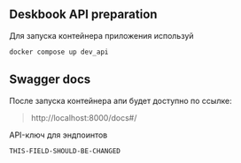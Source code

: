 ## Deskbook API preparation
Для запуска контейнера приложения используй
```bash
docker compose up dev_api
```

## Swagger docs
После запуска контейнера апи будет доступно по ссылке:
> http://localhost:8000/docs#/

API-ключ для эндпоинтов
```bash
THIS-FIELD-SHOULD-BE-CHANGED
```